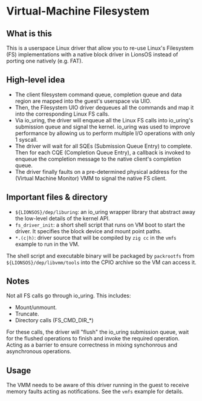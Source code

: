 <!-- Copyright 2024, UNSW
SPDX-License-Identifier: BSD-2-Clause -->

# Virtual-Machine Filesystem

## What is this
This is a userspace Linux driver that allow you to re-use Linux's Filesystem (FS) implementations with a native block driver in LionsOS instead of porting one natively (e.g. FAT).

## High-level idea
- The client filesystem command queue, completion queue and data region are mapped into the guest's userspace via UIO.
- Then, the Filesystem UIO driver dequeues all the commands and map it into the corresponding Linux FS calls.
- Via io_uring, the driver will enqueue all the Linux FS calls into io_uring's submission queue and signal the kernel. io_uring was used to improve performance by allowing us to perform multiple I/O operations with only 1 syscall.
- The driver will wait for all SQEs (Submission Queue Entry) to complete. Then for each CQE (Completion Queue Entry), a callback is invoked to enqueue the completion message to the native client's completion queue.
- The driver finally faults on a pre-determined physical address for the (Virtual Machine Monitor) VMM to signal the native FS client.

## Important files & directory
- `${LIONSOS}/dep/liburing`: an io_uring wrapper library that abstract away the low-level details of the kernel API.
- `fs_driver_init`: a short shell script that runs on VM boot to start the driver. It specifies the block device and mount point paths.
- `*.(c|h)`: driver source that will be compiled by `zig cc` in the `vmfs` example to run in the VM.

The shell script and executable binary will be packaged by `packrootfs` from `${LIONSOS}/dep/libvmm/tools` into the CPIO archive so the VM can access it.

## Notes
Not all FS calls go through io_uring. This includes:
- Mount/unmount.
- Truncate.
- Directory calls (FS_CMD_DIR_*)

For these calls, the driver will "flush" the io_uring submission queue, wait for the flushed operations to finish and invoke the required operation. Acting as a barrier to ensure correctness in mixing synchonrous and asynchronous operations.

## Usage
The VMM needs to be aware of this driver running in the guest to receive memory faults acting as notifications. See the `vmfs` example for details.